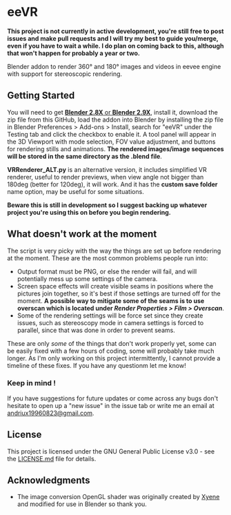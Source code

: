 # eeVR

**This project is not currently in active development, you're still free to post issues and make pull requests and I will try my best to guide you/merge, even if you have to wait a while. I do plan on coming back to this, although that won't happen for probably a year or two.**

Blender addon to render 360° and 180° images and videos in eevee engine with support for stereoscopic rendering.

## Getting Started

You will need to get [**Blender 2.8X** or **Blender 2.9X**](https://www.blender.org), install it, download the zip file from this GitHub, load the addon into Blender by installing the zip file in Blender Preferences > Add-ons > Install, search for "eeVR" under the Testing tab and click the checkbox to enable it. A tool panel will appear in the 3D Viewport with mode selection, FOV value adjustment, and buttons for rendering stills and animations. **The rendered images/image sequences will be stored in the same directory as the .blend file**.

**VRRenderer_ALT.py** is an alternative version, it includes simplified VR renderer, useful to render previews, when view angle not bigger than 180deg (better for 120deg), it will work. And it has the **custom save folder** name option, may be useful for some situations.

**Beware this is still in development so I suggest backing up whatever project you're using this on before you begin rendering.**

## What doesn't work at the moment

The script is very picky with the way the things are set up before rendering at the moment. These are the most common problems people run into:

- Output format must be PNG, or else the render will fail, and will potentially mess up some settings of the camera.
- Screen space effects will create visible seams in positions where the pictures join together, so it's best if those settings are turned off for the moment. **A possible way to mitigate some of the seams is to use overscan which is located under _Render Properties > Film > Overscan_**.
- Some of the rendering settings will be force set since they create issues, such as stereoscopy mode in camera settings is forced to parallel, since that was done in order to prevent seams.

These are only _some_ of the things that don't work properly yet, some can be easily fixed with a few hours of coding, some will probably take much longer. As I'm only working on this project intermittently, I cannot provide a timeline of these fixes. If you have any questionm let me know!

### Keep in mind &excl;

If you have suggestions for future updates or come across any bugs don't hesitate to open up a "new issue" in the issue tab or write me an email at [andriux19960823@gmail.com](mailto:andriux19960823@gmail.com).

## License

This project is licensed under the GNU General Public License v3.0 - see the [LICENSE.md](LICENSE.md) file for details.

## Acknowledgments

- The image conversion OpenGL shader was originally created by [Xyene](https://github.com/Xyene) and modified for use in Blender so thank you.
